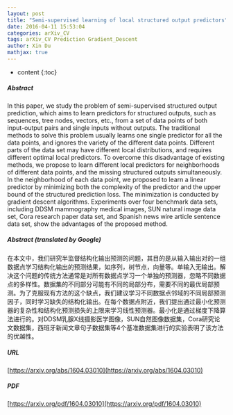 ```yaml
---
layout: post
title: "Semi-supervised learning of local structured output predictors"
date: 2016-04-11 15:53:04
categories: arXiv_CV
tags: arXiv_CV Prediction Gradient_Descent
author: Xin Du
mathjax: true
---
```


* content
{:toc}

##### Abstract
In this paper, we study the problem of semi-supervised structured output prediction, which aims to learn predictors for structured outputs, such as sequences, tree nodes, vectors, etc., from a set of data points of both input-output pairs and single inputs without outputs. The traditional methods to solve this problem usually learns one single predictor for all the data points, and ignores the variety of the different data points. Different parts of the data set may have different local distributions, and requires different optimal local predictors. To overcome this disadvantage of existing methods, we propose to learn different local predictors for neighborhoods of different data points, and the missing structured outputs simultaneously. In the neighborhood of each data point, we proposed to learn a linear predictor by minimizing both the complexity of the predictor and the upper bound of the structured prediction loss. The minimization is conducted by gradient descent algorithms. Experiments over four benchmark data sets, including DDSM mammography medical images, SUN natural image data set, Cora research paper data set, and Spanish news wire article sentence data set, show the advantages of the proposed method.

##### Abstract (translated by Google)
在本文中，我们研究半监督结构化输出预测的问题，其目的是从输入输出对的一组数据点学习结构化输出的预测结果，如序列，树节点，向量等。单输入无输出。解决这个问题的传统方法通常是对所有数据点学习一个单独的预测器，忽略不同数据点的多样性。数据集的不同部分可能有不同的局部分布，需要不同的最优局部预测。为了克服现有方法的这个缺点，我们建议学习不同数据点邻域的不同局部预测因子，同时学习缺失的结构化输出。在每个数据点附近，我们提出通过最小化预测器的复杂性和结构化预测损失的上限来学习线性预测器。最小化是通过梯度下降算法进行的。对DDSM乳腺X线摄影医学图像，SUN自然图像数据集，Cora研究论文数据集，西班牙新闻文章句子数据集等4个基准数据集进行的实验表明了该方法的优越性。

##### URL
[https://arxiv.org/abs/1604.03010](https://arxiv.org/abs/1604.03010)

##### PDF
[https://arxiv.org/pdf/1604.03010](https://arxiv.org/pdf/1604.03010)


